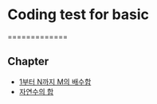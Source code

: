 # Coding test for basic
=============

## Chapter

- [1부터 N까지 M의 배수합](C001/README.md)
- [자연수의 합](C002/README.md)



